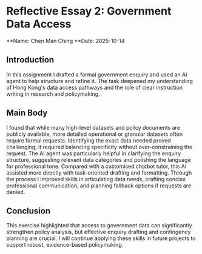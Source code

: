 # Reflective Essay 2: Government Data Access
**Name: Chen Man Ching
**Date: 2025-10-14

## Introduction
In this assignment I drafted a formal government enquiry and used an AI agent to help structure and refine it. The task deepened my understanding of Hong Kong's data access pathways and the role of clear instruction writing in research and policymaking.

## Main Body
I found that while many high-level datasets and policy documents are publicly available, more detailed operational or granular datasets often require formal requests. Identifying the exact data needed proved challenging; it required balancing specificity without over-constraining the request. The AI agent was particularly helpful in clarifying the enquiry structure, suggesting relevant data categories and polishing the language for professional tone. Compared with a customised chatbot tutor, this AI assisted more directly with task-oriented drafting and formatting. Through the process I improved skills in articulating data needs, crafting concise professional communication, and planning fallback options if requests are denied.

## Conclusion
This exercise highlighted that access to government data can significantly strengthen policy analysis, but effective enquiry drafting and contingency planning are crucial. I will continue applying these skills in future projects to support robust, evidence-based policymaking.
